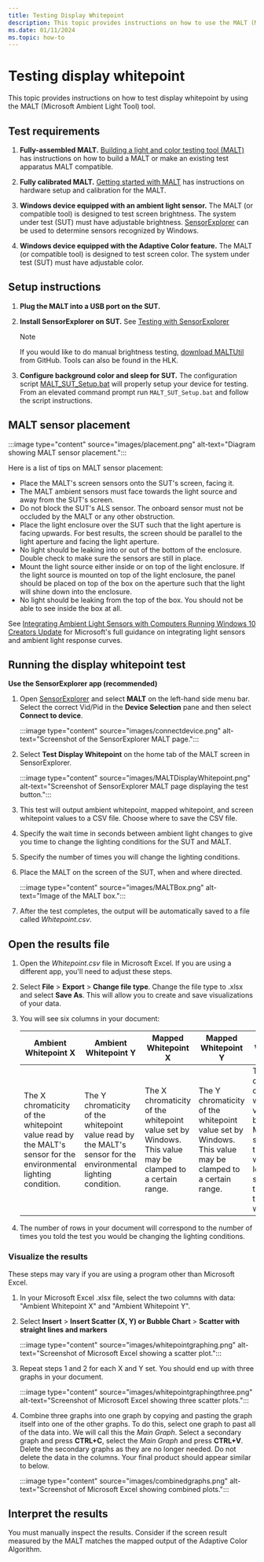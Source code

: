 ```yaml
---
title: Testing Display Whitepoint
description: This topic provides instructions on how to use the MALT (Microsoft Ambient Light Tool) to test the display whitepoint.
ms.date: 01/11/2024
ms.topic: how-to
---
```


# Testing display whitepoint

This topic provides instructions on how to test display whitepoint by using the MALT (Microsoft Ambient Light Tool) tool.

## Test requirements

1. **Fully-assembled MALT.** [Building a light and color testing tool (MALT)](testing-MALT-building-a-light-testing-tool.md) has instructions on how to build a MALT or make an existing test apparatus MALT compatible.

1. **Fully calibrated MALT.** [Getting started with MALT](testing-MALT-getting-started.md) has instructions on hardware setup and calibration for the MALT.

1. **Windows device equipped with an ambient light sensor.** The MALT (or compatible tool) is designed to test screen brightness. The system under test (SUT) must have adjustable brightness. [SensorExplorer](testing-sensor-explorer.md) can be used to determine sensors recognized by Windows.

1. **Windows device equipped with the Adaptive Color feature.** The MALT (or compatible tool) is designed to test screen color. The system under test (SUT) must have adjustable color.

## Setup instructions

1. **Plug the MALT into a USB port on the SUT.**

1. **Install SensorExplorer on SUT.** See [Testing with SensorExplorer](testing-sensor-explorer.md)

    > [!Note]
    > If you would like to do manual brightness testing, [download MALTUtil](https://github.com/Microsoft/busiotools/tree/master/sensors/Tools/MALT) from GitHub. Tools can also be found in the HLK.

1. **Configure background color and sleep for SUT.**  The configuration script [MALT_SUT_Setup.bat](https://github.com/Microsoft/busiotools/tree/master/sensors/Tools/MALT/Code/Scripts) will properly setup your device for testing. From an elevated command prompt run `MALT_SUT_Setup.bat` and follow the script instructions.

## MALT sensor placement

:::image type="content" source="images/placement.png" alt-text="Diagram showing MALT sensor placement.":::

Here is a list of tips on MALT sensor placement:

- Place the MALT's screen sensors onto the SUT's screen, facing it.
- The MALT ambient sensors must face towards the light source and away from the SUT's screen.
- Do not block the SUT's ALS sensor. The onboard sensor must not be occluded by the MALT or any other obstruction.
- Place the light enclosure over the SUT such that the light aperture is facing upwards. For best results, the screen should be parallel to the light aperture and facing the light aperture.
- No light should be leaking into or out of the bottom of the enclosure. Double check to make sure the sensors are still in place.
- Mount the light source either inside or on top of the light enclosure. If the light source is mounted on top of the light enclosure, the panel should be placed on top of the box on the aperture such that the light will shine down into the enclosure.
- No light should be leaking from the top of the box. You should not be able to see inside the box at all.

See [Integrating Ambient Light Sensors with Computers Running Windows 10 Creators Update](/windows-hardware/design/whitepapers/integrating-ambient-light-sensors-with-computers-running-windows-10-creators-update) for Microsoft's full guidance on integrating light sensors and ambient light response curves.

## Running the display whitepoint test

**Use the SensorExplorer app (recommended)**

1. Open [SensorExplorer](testing-sensor-explorer.md) and select **MALT** on the left-hand side menu bar. Select the correct Vid/Pid in the **Device Selection** pane and then select **Connect to device**.

    :::image type="content" source="images/connectdevice.png" alt-text="Screenshot of the SensorExplorer MALT page.":::

1. Select **Test Display Whitepoint** on the home tab of the MALT screen in SensorExplorer.

    :::image type="content" source="images/MALTDisplayWhitepoint.png" alt-text="Screenshot of SensorExplorer MALT page displaying the test button.":::

1. This test will output ambient whitepoint, mapped whitepoint, and screen whitepoint values to a CSV file. Choose where to save the CSV file.

1. Specify the wait time in seconds between ambient light changes to give you time to change the lighting conditions for the SUT and MALT.

1. Specify the number of times you will change the lighting conditions.

1. Place the MALT on the screen of the SUT, when and where directed.

    :::image type="content" source="images/MALTBox.png" alt-text="Image of the MALT box.":::

1. After the test completes, the output will be automatically saved to a file called *Whitepoint.csv*.

## Open the results file

1. Open the *Whitepoint.csv* file in Microsoft Excel. If you are using a different app, you'll need to adjust these steps.
1. Select **File** > **Export** > **Change file type**. Change the file type to .xlsx and select **Save As**. This will allow you to create and save visualizations of your data.
1. You will see six columns in your document:

    | Ambient Whitepoint X | Ambient Whitepoint Y | Mapped Whitepoint X | Mapped Whitepoint Y | Screen Whitepoint X | Screen Whitepoint Y |
    |----|----|----|----|----|----|
    | The X chromaticity of the whitepoint value read by the MALT's sensor for the environmental lighting condition. | The Y chromaticity of the whitepoint value read by the MALT's sensor for the environmental lighting condition. | The X chromaticity of the whitepoint value set by Windows. This value may be clamped to a certain range. | The Y chromaticity of the whitepoint value set by Windows. This value may be clamped to a certain range. |  The X chromaticity of the whitepoint value read by the MALT's sensor for the screen whitepoint. Ideally this should be the same as the mapped whitepoint. | The Y chromaticity of the whitepoint value read by the MALT's sensor for the screen whitepoint. Ideally this should be the same as the mapped whitepoint. |

1. The number of rows in your document will correspond to the number of times you told the test you would be changing the lighting conditions.

### Visualize the results

These steps may vary if you are using a program other than Microsoft Excel.

1. In your Microsoft Excel .xlsx file, select the two columns with data: "Ambient Whitepoint X" and "Ambient Whitepoint Y".
1. Select **Insert** > **Insert Scatter (X, Y) or Bubble Chart** > **Scatter with straight lines and markers**

    :::image type="content" source="images/whitepointgraphing.png" alt-text="Screenshot of Microsoft Excel showing a scatter plot.":::

1. Repeat steps 1 and 2 for each X and Y set. You should end up with three graphs in your document.

    :::image type="content" source="images/whitepointgraphingthree.png" alt-text="Screenshot of Microsoft Excel showing three scatter plots.":::

1. Combine three graphs into one graph by copying and pasting the graph itself into one of the other graphs. To do this, select one graph to past all of the data into. We will call this the *Main Graph*. Select a secondary graph and press **CTRL+C**, select the *Main Graph* and press **CTRL+V**. Delete the secondary graphs as they are no longer needed. Do not delete the data in the columns. Your final product should appear similar to below.

    :::image type="content" source="images/combinedgraphs.png" alt-text="Screenshot of Microsoft Excel showing combined plots.":::

## Interpret the results

You must manually inspect the results. Consider if the screen result measured by the MALT matches the mapped output of the Adaptive Color Algorithm.
